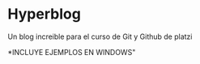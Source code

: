# Hyperblog
Un blog increible para el curso de Git y Github de platzi


*INCLUYE EJEMPLOS EN WINDOWS"